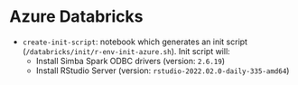 # Azure Databricks

- `create-init-script`: notebook which generates an init script (`/databricks/init/r-env-init-azure.sh`). Init script will: 
   - Install Simba Spark ODBC drivers (version: `2.6.19`)
   - Install RStudio Server (version: `rstudio-2022.02.0-daily-335-amd64`)

  
